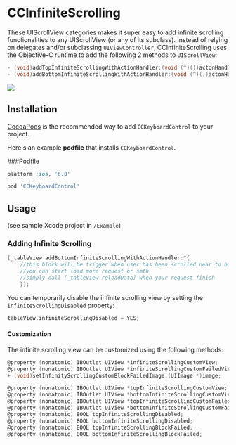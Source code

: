 # CCInfiniteScrolling

These UIScrollView categories makes it super easy to add infinite scrolling functionalities to any UIScrollView (or any of its subclass). Instead of relying on delegates and/or subclassing `UIViewController`, CCInfiniteScrolling uses the Objective-C runtime to add the following 2 methods to `UIScrollView`:

```objective-c
- (void)addTopInfiniteScrollingWithActionHandler:(void (^)())actonHandler;
- (void)addBottomInfiniteScrollingWithActionHandler:(void (^)())actonHandler;
```

![](https://github.com/ziryanov/CCInfiniteScrolling/raw/master/1.gif)

## Installation

[CocoaPods](http://cocoapods.org) is the recommended way to add `CCKeyboardControl` to your project.

Here's an example **podfile** that installs `CCKeyboardControl`.

###Podfile

```ruby
platform :ios, '6.0'

pod 'CCKeyboardControl'
```

## Usage

(see sample Xcode project in `/Example`)

### Adding Infinite Scrolling

```objective-c
[_tableView addBottomInfiniteScrollingWithActionHandler:^{
    //this block will be trigger when user has been scrolled near to bottom of tableview;
    //you can start load more request or smth
    //simply call [_tableView reloadData] when your request finish
    }];
```

You can temporarily disable the infinite scrolling view by setting the `infiniteScrollingDisabled` property:

```objective-c
tableView.infiniteScrollingDisabled = YES;
```

#### Customization

The infinite scrolling view can be customized using the following methods:

```objective-c
@property (nonatomic) IBOutlet UIView *infiniteScrollingCustomView;
@property (nonatomic) IBOutlet UIView *infiniteScrollingCustomFailedView;
+ (void)setInfinityScrollingCustomBlockFailedImage:(UIImage *)image;

@property (nonatomic) IBOutlet UIView *topInfiniteScrollingCustomView;
@property (nonatomic) IBOutlet UIView *bottomInfiniteScrollingCustomView;
@property (nonatomic) IBOutlet UIView *topInfiniteScrollingCustomFailedView;
@property (nonatomic) IBOutlet UIView *bottomInfiniteScrollingCustomFailedView;
@property (nonatomic) BOOL topInfiniteScrollingDisabled;
@property (nonatomic) BOOL bottomInfiniteScrollingDisabled;
@property (nonatomic) BOOL topInfiniteScrollingBlockFailed;
@property (nonatomic) BOOL bottomInfiniteScrollingBlockFailed;
```
